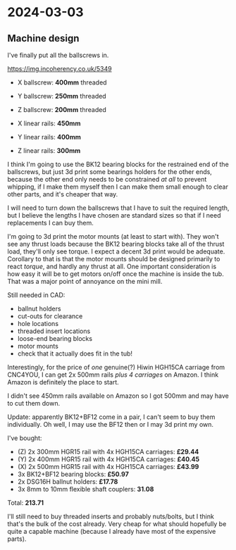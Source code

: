 # 2024-03-03

## Machine design

I've finally put all the ballscrews in.

https://img.incoherency.co.uk/5349

 * X ballscrew: **400mm** threaded
 * Y ballscrew: **250mm** threaded
 * Z ballscrew: **200mm** threaded

 * X linear rails: **450mm**
 * Y linear rails: **400mm**
 * Z linear rails: **300mm**

I think I'm going to use the BK12 bearing blocks for the restrained end of the ballscrews, but
just 3d print some bearings holders for the other ends, because the other end only needs to be
constrained *at all* to prevent whipping, if I make them myself then I can make them small enough
to clear other parts, and it's cheaper that way.

I will need to turn down the ballscrews that I have to suit the required length, but I believe the lengths
I have chosen are standard sizes so that if I need replacements I can buy them.

I'm going to 3d print the motor mounts (at least to start with). They won't see any thrust loads
because the BK12 bearing blocks take all of the thrust load, they'll only see torque. I expect a decent
3d print would be adequate. Corollary to that is that the motor mounts should be designed primarily to react
*torque*, and hardly any thrust at all. One important consideration is how easy it will be to get
motors on/off once the machine is inside the tub. That was a major point of annoyance on the mini mill.

Still needed in CAD:

 * ballnut holders
 * cut-outs for clearance
 * hole locations
 * threaded insert locations
 * loose-end bearing blocks
 * motor mounts
 * check that it actually does fit in the tub!

Interestingly, for the price of *one* genuine(?) Hiwin HGH15CA carriage from CNC4YOU, I can get 2x 500mm
rails *plus 4 carriages* on Amazon. I think Amazon is definitely the place to start.

I didn't see 450mm rails available on Amazon so I got 500mm and may have to cut them down.

Update: apparently BK12+BF12 come in a pair, I can't seem to buy them individually. Oh well, I may
use the BF12 then or I may 3d print my own.

I've bought:

 * (Z) 2x 300mm HGR15 rail with 4x HGH15CA carriages: **£29.44**
 * (Y) 2x 400mm HGR15 rail with 4x HGH15CA carriages: **£40.45**
 * (X) 2x 500mm HGR15 rail with 4x HGH15CA carriages: **£43.99**
 * 3x BK12+BF12 bearing blocks: **£50.97**
 * 2x DSG16H ballnut holders: **£17.78**
 * 3x 8mm to 10mm flexible shaft couplers: **31.08**

Total: **213.71**

I'll still need to buy threaded inserts and probably nuts/bolts, but I think that's the bulk of
the cost already. Very cheap for what should hopefully be quite a capable machine (because I already
have most of the expensive parts).
